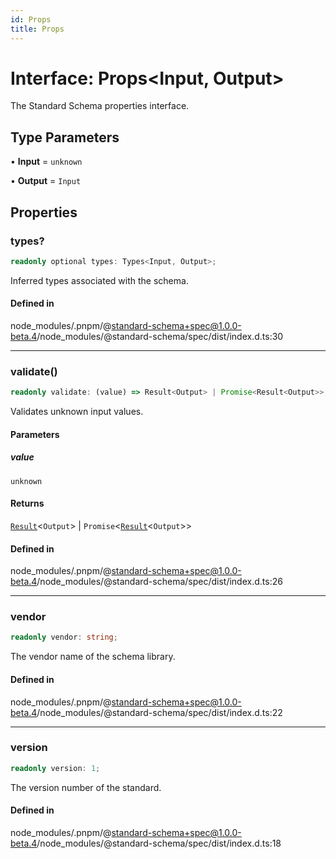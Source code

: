 ```yaml
---
id: Props
title: Props
---
```


# Interface: Props\<Input, Output\>

The Standard Schema properties interface.

## Type Parameters

• **Input** = `unknown`

• **Output** = `Input`

## Properties

### types?

```ts
readonly optional types: Types<Input, Output>;
```

Inferred types associated with the schema.

#### Defined in

node\_modules/.pnpm/@standard-schema+spec@1.0.0-beta.4/node\_modules/@standard-schema/spec/dist/index.d.ts:30

***

### validate()

```ts
readonly validate: (value) => Result<Output> | Promise<Result<Output>>;
```

Validates unknown input values.

#### Parameters

##### value

`unknown`

#### Returns

[`Result`](../type-aliases/result.md)\<`Output`\> \| `Promise`\<[`Result`](../type-aliases/result.md)\<`Output`\>\>

#### Defined in

node\_modules/.pnpm/@standard-schema+spec@1.0.0-beta.4/node\_modules/@standard-schema/spec/dist/index.d.ts:26

***

### vendor

```ts
readonly vendor: string;
```

The vendor name of the schema library.

#### Defined in

node\_modules/.pnpm/@standard-schema+spec@1.0.0-beta.4/node\_modules/@standard-schema/spec/dist/index.d.ts:22

***

### version

```ts
readonly version: 1;
```

The version number of the standard.

#### Defined in

node\_modules/.pnpm/@standard-schema+spec@1.0.0-beta.4/node\_modules/@standard-schema/spec/dist/index.d.ts:18
